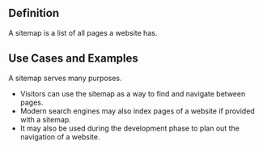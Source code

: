 ## Definition
A sitemap is a list of all pages a website has.

## Use Cases and Examples
A sitemap serves many purposes.

- Visitors can use the sitemap as a way to find and navigate between pages.
- Modern search engines may also index pages of a website if provided with a sitemap.
- It may also be used during the development phase to plan out the navigation of a website.